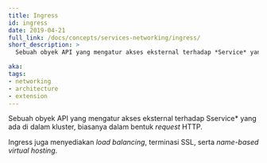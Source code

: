 ```yaml
---
title: Ingress
id: ingress
date: 2019-04-21
full_link: /docs/concepts/services-networking/ingress/
short_description: >
  Sebuah obyek API yang mengatur akses eksternal terhadap *Service* yang ada di dalam kluster, biasanya dalam bentuk *request* HTTP.

aka: 
tags:
- networking
- architecture
- extension
---
```

 Sebuah obyek API yang mengatur akses eksternal terhadap Sservice* yang ada di dalam kluster, biasanya dalam bentuk *request* HTTP.

<!--more--> 

Ingress juga menyediakan *load balancing*, terminasi SSL, serta *name-based virtual hosting*.


